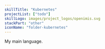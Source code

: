 ```yaml
---
skillTitle: "Kubernetes"
projectList: ["todo"]
skillLogo: images/project_logos/openimis.svg
stackPart: "other"
iconName: "folder-kubernetes"
---
```


My main language.
